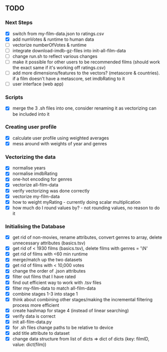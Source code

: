 ## TODO

### Next Steps
- [x] switch from my-film-data.json to ratings.csv
- [x] add numVotes & runtime to human data
- [ ] vectorize numberOfVotes & runtime
- [ ] integrate download-imdb-gz-files into init-all-film-data
- [ ] change run.sh to reflect various changes
- [ ] make it possible for other users to be recommended films (should work the exact same if it's working off ratings.csv)
- [ ] add more dimensions/features to the vectors? (metascore & countries). if a film doesn't have a metascore, set imdbRating to it
- [ ] user interface (web app)

### Scripts
- [x] merge the 3 .sh files into one, consider renaming it as vectorizing can be included into it

### Creating user profile
- [x] calculate user profile using weighted averages
- [x] mess around with weights of year and genres

### Vectorizing the data
- [x] normalise years
- [x] normalise imdbRating
- [x] one-hot encoding for genres
- [x] vectorize all-film-data
- [x] verify vectorizing was done correctly
- [x] vectorize my-film-data
- [x] how to weight myRating - currently doing scalar multiplication
- [x] how much do I round values by? - not rounding values, no reason to do it

### Initialising the Database
- [x] get rid of non-movies, rename attributes, convert genres to array, delete unnecessary attributes (basics.tsv)
- [x] get rid of < 1930 films (basics.tsv), delete films with genres = '\\N'
- [x] get rid of films with <60 min runtime
- [x] merge/match up the two datasets
- [x] get rid of films with < 10,000 votes
- [x] change the order of .json attributes
- [x] filter out films that I have rated
- [x] find out efficient way to work with .tsv files
- [x] filter my-film-data to match all-film-data
- [x] combine stages 1-3 into stage 1
- [x] think about combining other stages/making the incremental filtering process more efficient
- [x] create hashmap for stage 4 (instead of linear searching)
- [x] verify data is correct
- [x] init all-film-data.py
- [x] for .sh files change paths to be relative to device
- [x] add title attribute to dataset
- [x] change data structure from list of dicts => dict of dicts (key: filmID, value: dict(film))
